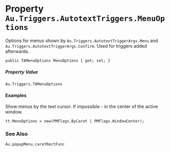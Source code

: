 # Property `Au.Triggers.AutotextTriggers.MenuOptions`

Options for menus shown by `Au.Triggers.AutotextTriggerArgs.Menu` and `Au.Triggers.AutotextTriggerArgs.Confirm`. Used for triggers added afterwards.

```
public TAMenuOptions MenuOptions { get; set; }
```

##### Property Value

`Au.Triggers.TAMenuOptions`

#### Examples

Show menus by the text cursor. If impossible - in the center of the active window.

```
tt.MenuOptions = new(PMFlags.ByCaret | PMFlags.WindowCenter);
```

### See Also

`Au.popupMenu.caretRectFunc`